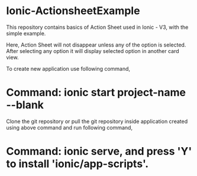 # Ionic-ActionsheetExample

This repository contains basics of Action Sheet used in Ionic - V3, with the simple example.

Here, Action Sheet will not disappear unless any of the option is selected. After selecting any option it will display selected option in another card view.

To create new application use following command, 
# Command: ionic start project-name --blank

Clone the git repository or pull the git repository inside application created using above command and run following command, 
# Command: ionic serve, and press 'Y' to install 'ionic/app-scripts'.
